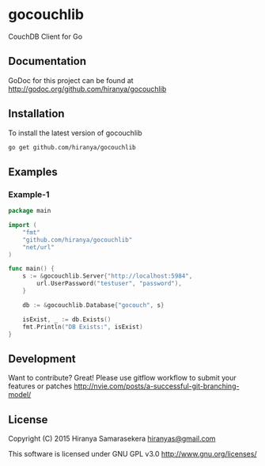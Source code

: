 # gocouchlib

CouchDB Client for Go


## Documentation
GoDoc for this project can be found at <http://godoc.org/github.com/hiranya/gocouchlib>

## Installation
To install the latest version of gocouchlib
```bash
go get github.com/hiranya/gocouchlib
```

## Examples

### Example-1
```go
package main

import (
	"fmt"
	"github.com/hiranya/gocouchlib"
	"net/url"
)

func main() {
	s := &gocouchlib.Server{"http://localhost:5984",
		url.UserPassword("testuser", "password"),
	}

	db := &gocouchlib.Database{"gocouch", s}

	isExist, _ := db.Exists()
	fmt.Println("DB Exists:", isExist)
}

```

## Development
Want to contribute? Great! Please use gitflow workflow to submit your features or patches <http://nvie.com/posts/a-successful-git-branching-model/>


## License
Copyright (C) 2015  Hiranya Samarasekera <hiranyas@gmail.com>

This software is licensed under GNU GPL v3.0 http://www.gnu.org/licenses/
